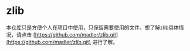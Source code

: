 # zlib
本仓库只是方便个人在项目中使用，只保留需要使用的文件，想了解zlib具体情况，请点击 [https://github.com/madler/zlib.git](https://github.com/madler/zlib.git) 进行了解。
